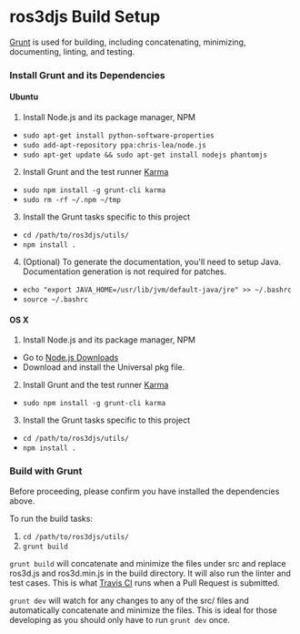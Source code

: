 ros3djs Build Setup
====================

[Grunt](http://gruntjs.com/) is used for building, including concatenating,
minimizing, documenting, linting, and testing.

### Install Grunt and its Dependencies

#### Ubuntu

 1. Install Node.js and its package manager, NPM
   * `sudo apt-get install python-software-properties`
   * `sudo add-apt-repository ppa:chris-lea/node.js`
   * `sudo apt-get update && sudo apt-get install nodejs phantomjs`
 2. Install Grunt and the test runner [Karma](http://karma-runner.github.io/)
   * `sudo npm install -g grunt-cli karma`
   * `sudo rm -rf ~/.npm ~/tmp`
 3. Install the Grunt tasks specific to this project
   * `cd /path/to/ros3djs/utils/`
   * `npm install .`
 4. (Optional) To generate the documentation, you'll need to setup Java. Documentation generation is not required for patches.
   * `echo "export JAVA_HOME=/usr/lib/jvm/default-java/jre" >> ~/.bashrc`
   * `source ~/.bashrc`

#### OS X

 1. Install Node.js and its package manager, NPM
   * Go to [Node.js Downloads](http://nodejs.org/download/)
   * Download and install the Universal pkg file.
 2. Install Grunt and the test runner [Karma](http://karma-runner.github.io/)
   * `sudo npm install -g grunt-cli karma`
 3. Install the Grunt tasks specific to this project
   * `cd /path/to/ros3djs/utils/`
   * `npm install .`

### Build with Grunt

Before proceeding, please confirm you have installed the dependencies above.

To run the build tasks:

 1. `cd /path/to/ros3djs/utils/`
 2. `grunt build`

`grunt build` will concatenate and minimize the files under src and replace
ros3d.js and ros3d.min.js in the build directory. It will also run the linter
and test cases. This is what [Travis
CI](https://travis-ci.org/RobotWebTools/ros3djs) runs when a Pull Request is
submitted.

`grunt dev` will watch for any changes to any of the src/ files and
automatically concatenate and minimize the files. This is ideal for those
developing as you should only have to run `grunt dev` once.

